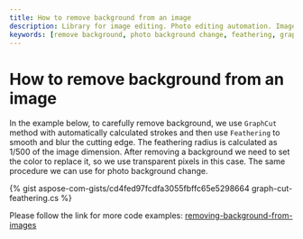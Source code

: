 ```yaml
---
title: How to remove background from an image
description: Library for image editing. Photo editing automation. Image manipulation by NET (C#) program. Removing photo background.
keywords: [remove background, photo background change, feathering, graph cut]
---
```


# How to remove background from an image

In the example below, to carefully remove background, we use `GraphCut` method with automatically calculated strokes and then use `Feathering` to smooth and blur the cutting edge. The feathering radius is calculated as 1/500 of the image dimension. After removing a background we need to set the color to replace it, so we use transparent pixels in this case. The same procedure we can use for photo background change.

{% gist aspose-com-gists/cd4fed97fcdfa3055fbffc65e5298664 graph-cut-feathering.cs %}

Please follow the link for more code examples: 
[removing-background-from-images](https://docs.aspose.com/imaging/net/removing-background-from-images/)

